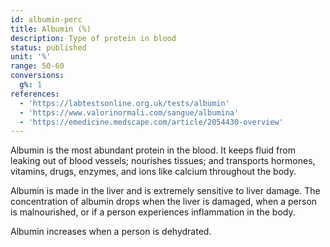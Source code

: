 ```yaml
---
id: albumin-perc
title: Albumin (%)
description: Type of protein in blood
status: published
unit: '%'
range: 50-60
conversions:
  g%: 1
references:
  - 'https://labtestsonline.org.uk/tests/albumin'
  - 'https://www.valorinormali.com/sangue/albumina'
  - 'https://emedicine.medscape.com/article/2054430-overview'
---
```

Albumin is the most abundant protein in the blood. It keeps fluid from leaking out of blood vessels; nourishes tissues; and transports hormones, vitamins, drugs, enzymes, and ions like calcium throughout the body. 

Albumin is made in the liver and is extremely sensitive to liver damage. The concentration of albumin drops when the liver is damaged, when a person is malnourished, or if a person experiences inflammation in the body. 

Albumin increases when a person is dehydrated.

